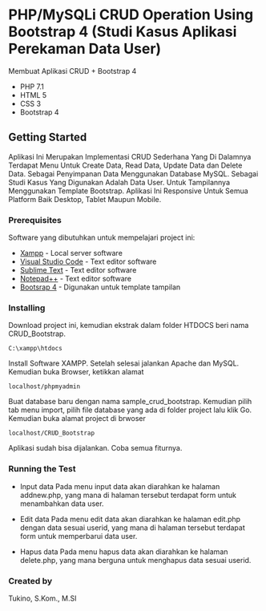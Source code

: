 # PHP/MySQLi CRUD Operation Using Bootstrap 4 (Studi Kasus Aplikasi Perekaman Data User)

Membuat Aplikasi CRUD + Bootstrap 4
* PHP 7.1 
* HTML 5 
* CSS 3 
* Bootstrap 4

## Getting Started
Aplikasi Ini Merupakan Implementasi CRUD Sederhana Yang Di Dalamnya Terdapat Menu Untuk Create Data, Read Data, Update Data dan Delete Data. Sebagai Penyimpanan Data Menggunakan Database MySQL. Sebagai Studi Kasus Yang Digunakan Adalah Data User. Untuk Tampilannya Menggunakan Template Bootstrap. Aplikasi Ini Responsive Untuk Semua Platform Baik Desktop, Tablet Maupun Mobile.

### Prerequisites
Software yang dibutuhkan untuk mempelajari project ini:
* [Xampp](http://bit.ly/3ruSKNR) - Local server software
* [Visual Studio Code](http://bit.ly/3a0ghjF) - Text editor software
* [Sublime Text](http://bit.ly/2N857Ai) - Text editor software
* [Notepad++](http://bit.ly/3q09YlW) - Text editor software
* [Bootsrap 4](https://getbootstrap.com/docs/4.1/getting-started/download/) - Digunakan untuk template tampilan

### Installing

Download project ini, kemudian ekstrak dalam folder HTDOCS beri nama CRUD_Bootstrap.
```
C:\xampp\htdocs
```
Install Software XAMPP. Setelah selesai jalankan Apache dan MySQL. Kemudian buka Browser, ketikkan alamat
```
localhost/phpmyadmin
```
Buat database baru dengan nama sample_crud_bootstrap. Kemudian pilih tab menu import, pilih file database yang ada di folder project lalu klik Go.
Kemudian buka alamat project di brwoser
```
localhost/CRUD_Bootstrap
```

Aplikasi sudah bisa dijalankan. Coba semua fiturnya.

### Running the Test

* Input data Pada menu input data akan diarahkan ke halaman addnew.php, yang mana di halaman tersebut terdapat form untuk menambahkan data user.

* Edit data Pada menu edit data akan diarahkan ke halaman edit.php dengan data sesuai userid, yang mana di halaman tersebut terdapat form untuk memperbarui data user.

* Hapus data Pada menu hapus data akan diarahkan ke halaman delete.php, yang mana berguna untuk menghapus data sesuai userid.

### Created by

Tukino, S.Kom., M.SI
